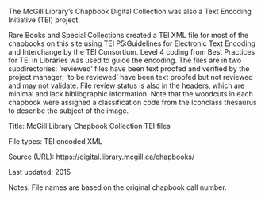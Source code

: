 The McGill Library’s Chapbook Digital Collection was also a Text Encoding Initiative (TEI) project. 

Rare Books and Special Collections created a TEI XML file for most of the chapbooks on this site using TEI P5:Guidelines for Electronic Text Encoding and Interchange by the TEI Consortium. Level 4 coding from Best Practices for TEI in Libraries was used to guide the encoding. The files are in two subdirectories: ‘reviewed’ files have been text proofed and verified by the project manager; ‘to be reviewed’ have been text proofed but not reviewed and may not validate. File review status is also in the headers, which are minimal and lack bibliographic information. Note that the woodcuts in each chapbook were assigned a classification code from the Iconclass thesaurus to describe the subject of the image.
 
 
Title:	McGill Library Chapbook Collection TEI files

File types:	TEI encoded XML

Source (URL):	https://digital.library.mcgill.ca/chapbooks/

Last updated:	2015

Notes:	File names are based on the original chapbook call number.
